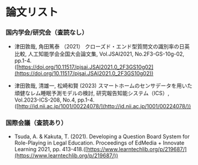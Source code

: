 # 論文リスト

### 国内学会/研究会（査読なし）
- 津田敦哉, 角田篤泰 （2021） クローズド・エンド型質問文の識別率の日英比較, 人工知能学会全国大会論文集, Vol.JSAI2021, No.2F3-GS-10g-02, pp.1-4.  
([https://doi.org/10.11517/pjsai.JSAI2021.0_2F3GS10g02](https://doi.org/10.11517/pjsai.JSAI2021.0_2F3GS10g02))    

- 津田敦哉, 清雄一, 松崎和賢 (2023) スマートホームのセンサデータを用いた頑健なレム睡眠予測モデルの検討, 研究報告知能システム（ICS）, Vol.2023-ICS-208, No.4, pp.1-4.  
([http://id.nii.ac.jp/1001/00224078/](http://id.nii.ac.jp/1001/00224078/))

### 国際会議（査読あり）
- Tsuda, A. & Kakuta, T. (2021). Developing a Question Board System for Role-Playing in Legal Education. Proceedings of EdMedia + Innovate Learning 2021, pp. 413-418.([https://www.learntechlib.org/p/219687/](https://www.learntechlib.org/p/219687/))


